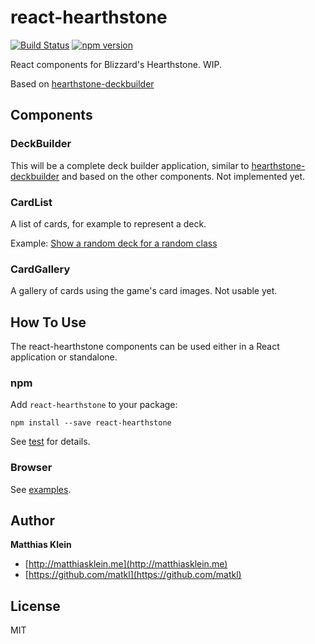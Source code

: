 react-hearthstone
=================

[![Build Status](https://travis-ci.org/matkl/react-hearthstone.svg?branch=master)](https://travis-ci.org/matkl/react-hearthstone)
[![npm version](http://img.shields.io/npm/v/react-hearthstone.svg?style=flat)](https://npmjs.org/package/react-hearthstone "View this project on npm")

React components for Blizzard's Hearthstone. WIP.

Based on [hearthstone-deckbuilder](https://github.com/matkl/hearthstone-deckbuilder)

## Components

### DeckBuilder

This will be a complete deck builder application, similar to [hearthstone-deckbuilder](https://github.com/matkl/hearthstone-deckbuilder) and based on the other components. Not implemented yet.

### CardList

A list of cards, for example to represent a deck.

Example: [Show a random deck for a random class](http://matkl.github.io/react-hearthstone/examples/components/CardList.html)

### CardGallery

A gallery of cards using the game's card images. Not usable yet.

## How To Use

The react-hearthstone components can be used either in a React application or standalone.

### npm

Add `react-hearthstone` to your package:

```
npm install --save react-hearthstone
```

See [test](test/) for details.

### Browser

See [examples](examples/).

## Author

**Matthias Klein**

+ [http://matthiasklein.me](http://matthiasklein.me)
+ [https://github.com/matkl](https://github.com/matkl)

## License

MIT
